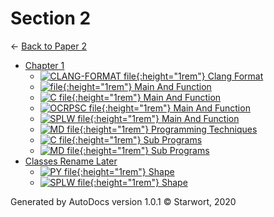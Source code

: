 # Section 2

← [Back to Paper 2](..)

- [Chapter 1](chapter_1/index.html)
  - [![CLANG-FORMAT file](https://img.icons8.com/windows/512/4a90e2/file-configuration.png){:height="1rem"} Clang Format](chapter_1/.clang-format)
  - [![ file](https://img.icons8.com/windows/512/4a90e2/binary-file.png){:height="1rem"} Main And Function](chapter_1/main_and_function)
  - [![C file](https://img.icons8.com/windows/512/4a90e2/c.png){:height="1rem"} Main And Function](chapter_1/main_and_function.c)
  - [![OCRPSC file](https://img.icons8.com/windows/512/4a90e2/code-file.png){:height="1rem"} Main And Function](chapter_1/main_and_function.ocrpsc)
  - [![SPLW file](https://starwort.github.io/computer-science/icon-splw.png){:height="1rem"} Main And Function](chapter_1/main_and_function.splw)
  - [![MD file](https://img.icons8.com/windows/512/4a90e2/regular-document.png){:height="1rem"} Programming Techniques](chapter_1/programming_techniques.html)
  - [![C file](https://img.icons8.com/windows/512/4a90e2/c.png){:height="1rem"} Sub Programs](chapter_1/sub_programs.c)
  - [![MD file](https://img.icons8.com/windows/512/4a90e2/regular-document.png){:height="1rem"} Sub Programs](chapter_1/sub_programs.html)
- [Classes Rename Later](classes_RENAME_LATER/index.html)
  - [![PY file](https://img.icons8.com/windows/512/4a90e2/py.png){:height="1rem"} Shape](classes_RENAME_LATER/shape.py)
  - [![SPLW file](https://starwort.github.io/computer-science/icon-splw.png){:height="1rem"} Shape](classes_RENAME_LATER/shape.splw)

Generated by AutoDocs version 1.0.1 © Starwort, 2020

